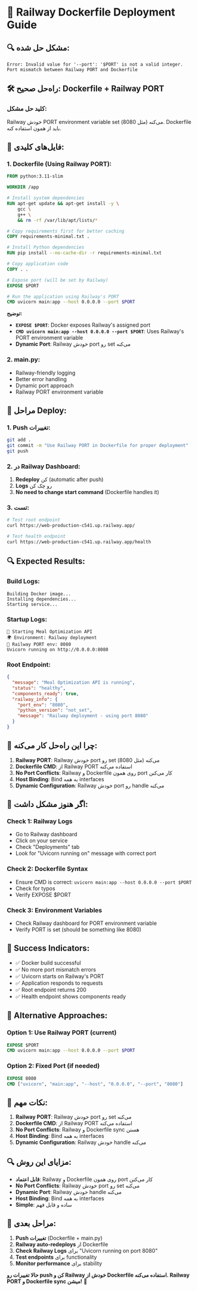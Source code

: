# 🚀 Railway Dockerfile Deployment Guide

## 🔍 **مشکل حل شده:**
```
Error: Invalid value for '--port': '$PORT' is not a valid integer.
Port mismatch between Railway PORT and Dockerfile
```

## 🛠️ **راه‌حل صحیح: Dockerfile + Railway PORT**

### **کلید حل مشکل:**
Railway خودش PORT environment variable set می‌کنه (مثل 8080). Dockerfile باید از همون استفاده کنه.

## 📁 **فایل‌های کلیدی:**

### **1. Dockerfile (Using Railway PORT):**
```dockerfile
FROM python:3.11-slim

WORKDIR /app

# Install system dependencies
RUN apt-get update && apt-get install -y \
    gcc \
    g++ \
    && rm -rf /var/lib/apt/lists/*

# Copy requirements first for better caching
COPY requirements-minimal.txt .

# Install Python dependencies
RUN pip install --no-cache-dir -r requirements-minimal.txt

# Copy application code
COPY . .

# Expose port (will be set by Railway)
EXPOSE $PORT

# Run the application using Railway's PORT
CMD uvicorn main:app --host 0.0.0.0 --port $PORT
```

**توضیح:**
- **`EXPOSE $PORT`**: Docker exposes Railway's assigned port
- **`CMD uvicorn main:app --host 0.0.0.0 --port $PORT`**: Uses Railway's PORT environment variable
- **Dynamic Port**: Railway خودش port رو set می‌کنه

### **2. main.py:**
- Railway-friendly logging
- Better error handling
- Dynamic port approach
- Railway PORT environment variable

## 🚀 **مراحل Deploy:**

### **1. Push تغییرات:**
```bash
git add .
git commit -m "Use Railway PORT in Dockerfile for proper deployment"
git push
```

### **2. در Railway Dashboard:**
1. **Redeploy** کن (automatic after push)
2. **Logs** رو چک کن
3. **No need to change start command** (Dockerfile handles it)

### **3. تست:**
```bash
# Test root endpoint
curl https://web-production-c541.up.railway.app/

# Test health endpoint
curl https://web-production-c541.up.railway.app/health
```

## 🔍 **Expected Results:**

### **Build Logs:**
```
Building Docker image...
Installing dependencies...
Starting service...
```

### **Startup Logs:**
```
🚀 Starting Meal Optimization API
🌍 Environment: Railway deployment
🔧 Railway PORT env: 8080
Uvicorn running on http://0.0.0.0:8080
```

### **Root Endpoint:**
```json
{
  "message": "Meal Optimization API is running",
  "status": "healthy",
  "components_ready": true,
  "railway_info": {
    "port_env": "8080",
    "python_version": "not_set",
    "message": "Railway deployment - using port 8080"
  }
}
```

## 🔧 **چرا این راه‌حل کار می‌کنه:**

1. **Railway PORT**: Railway خودش port رو set می‌کنه (مثل 8080)
2. **Dockerfile CMD**: از Railway PORT استفاده می‌کنه
3. **No Port Conflicts**: Railway و Dockerfile روی همون port کار می‌کنن
4. **Host Binding**: Bind به همه interfaces
5. **Dynamic Configuration**: Railway خودش port رو handle می‌کنه

## 🚨 **اگر هنوز مشکل داشت:**

### **Check 1: Railway Logs**
- Go to Railway dashboard
- Click on your service
- Check "Deployments" tab
- Look for "Uvicorn running on" message with correct port

### **Check 2: Dockerfile Syntax**
- Ensure CMD is correct: `uvicorn main:app --host 0.0.0.0 --port $PORT`
- Check for typos
- Verify EXPOSE $PORT

### **Check 3: Environment Variables**
- Check Railway dashboard for PORT environment variable
- Verify PORT is set (should be something like 8080)

## 📝 **Success Indicators:**
- ✅ Docker build successful
- ✅ No more port mismatch errors
- ✅ Uvicorn starts on Railway's PORT
- ✅ Application responds to requests
- ✅ Root endpoint returns 200
- ✅ Health endpoint shows components ready

## 🔧 **Alternative Approaches:**

### **Option 1: Use Railway PORT (current)**
```dockerfile
EXPOSE $PORT
CMD uvicorn main:app --host 0.0.0.0 --port $PORT
```

### **Option 2: Fixed Port (if needed)**
```dockerfile
EXPOSE 8080
CMD ["uvicorn", "main:app", "--host", "0.0.0.0", "--port", "8080"]
```

## 🎯 **نکات مهم:**
1. **Railway PORT**: Railway خودش port رو set می‌کنه
2. **Dockerfile CMD**: از Railway PORT استفاده می‌کنه
3. **No Port Conflicts**: Railway و Dockerfile sync هستن
4. **Host Binding**: Bind به همه interfaces
5. **Dynamic Configuration**: Railway خودش handle می‌کنه

## 🔍 **مزایای این روش:**

- **قابل اعتماد**: Railway و Dockerfile روی همون port کار می‌کنن
- **No Port Conflicts**: Railway خودش port رو set می‌کنه
- **Dynamic Port**: Railway خودش handle می‌کنه
- **Host Binding**: Bind به همه interfaces
- **Simple**: ساده و قابل فهم

## 🚀 **مراحل بعدی:**

1. **Push تغییرات** (Dockerfile + main.py)
2. **Railway auto-redeploys** از Dockerfile
3. **Check Railway Logs** برای "Uvicorn running on port 8080"
4. **Test endpoints** برای functionality
5. **Monitor performance** برای stability

**حالا تغییرات رو push کن و Railway خودش از Dockerfile استفاده می‌کنه. Railway PORT و Dockerfile sync میشن!** 🚀
